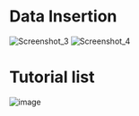# Data Insertion
![Screenshot_3](https://user-images.githubusercontent.com/31030260/129388548-a325b950-e9eb-4e96-a4ef-2527aeb71a99.png)
![Screenshot_4](https://user-images.githubusercontent.com/31030260/129388558-e26165a6-c1bb-474c-835e-d83824467abc.png)
# Tutorial list
![image](https://user-images.githubusercontent.com/31030260/129934685-4b918c45-46c8-44fc-8629-3098c5605b36.png)

